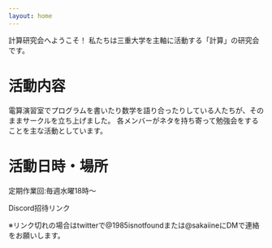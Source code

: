 ```yaml
---
layout: home
---
```


計算研究会へようこそ！
私たちは三重大学を主軸に活動する「計算」の研究会です。

# 活動内容

電算演習室でプログラムを書いたり数学を語り合ったりしている人たちが、そのままサークルを立ち上げました。 各メンバーがネタを持ち寄って勉強会をすることを主な活動としています。

# 活動日時・場所

定期作業回:毎週水曜18時～

Discord招待リンク

※リンク切れの場合はtwitterで@1985isnotfoundまたは@sakaiineにDMで連絡をお願いします。

